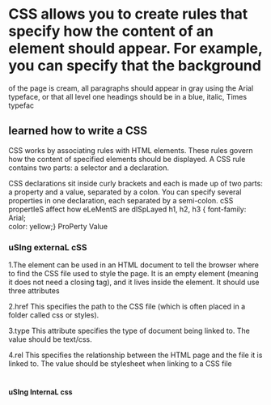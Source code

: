 # CSS allows you to create rules that specify how the content of an element should appear. For example, you can specify that the background
of the page is cream, all paragraphs should appear in gray using the Arial typeface, or that all level one headings should be in a blue, 
italic, Times typefac

## learned how to write a CSS

CSS works by associating rules with HTML elements. These rules govern how the content of specified elements should be displayed. 
A CSS rule contains two parts: a selector and a declaration.

CSS declarations sit inside curly brackets and each is made up of two parts: a property and a value, separated by a colon. You can specify several properties in one declaration, each separated by a semi-colon.
cSS propertIeS affect how eLeMentS are dISpLayed
h1, h2, h3 {           font-family: Arial;  
                           color: yellow;}
                          ProPerty Value

### **uSIng externaL cSS**
                  
1.The <link> element can be used in an HTML document to tell the browser where to find the CSS file used to style
the page. It is an empty element (meaning it does not need a closing tag), and it lives inside the <head> 
element. It should use three attributes

2.href This specifies the path to the CSS file (which is often placed in a folder called css or styles).

3.type This attribute specifies the type of document being linked to. The value should be text/css.

4.rel This specifies the relationship between the HTML page and the file it is linked to. The value should be stylesheet when 
linking to a CSS file
<!DOCTYPE html>
<html>
<head> 
<title>Using External CSS</title> 
<link href="css/styles.css" type="text/css"    
rel="stylesheet" /> 
</head>
<body> 
<h1></h1> 
<p>
</p>
</body>
</html> 

#### uSIng InternaL css 

**<style>**
You can also include CSS rules within an HTML page by placing them inside a <style> element, which usually sits inside the <head> element of the page. 
The <style> element should use the type attribute to indicate that the styles are specified in CSS. The value should be text/ css.

**When building a website there are several advantages to placing your CSS rules in a separate style sheet:**
1.All of your web pages can share the same style sheet
2.e the user has downloaded the CSS stylesheet, the rest of the site will load faster. If you want to make a change to how your site
appears, you only need to edit the one CSS file and all of your pages will be updated. 

##### **understanding Color**

**Every color on a computer screen is created by mixing amounts of red, green, and blue. To find the color you want, you can use 
a color picker**

. Color not only brings your site to life, but also helpsconvey the mood and evokes reactions.

. There are three ways to specify colors in CSS: RGB values, hex codes, and color names.

. Color pickers can help you find the color you want. 

. It is important to ensure that there is enough contrast between any text and the background color

(otherwise people will not be able to read your content).

. CSS3 has introduced an extra value for RGB colors to indicate opacity. It is known as RGBA.

. CSS3 also allows you to specify colors as HSL values, with an optional opacity value.
   It is known as HSLA.






